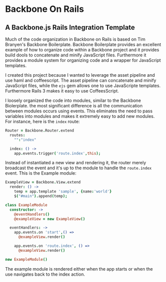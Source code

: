 # Backbone On Rails
## A Backbone.js Rails Integration Template

Much of the code organization in Backbone on Rails is based on Tim Branyen's Backbone Boilerplate. Backbone Boilerplate provides an excellent example of how to organize code within a Backbone project and it provides build dools to concatenate and minify JavaScript files. Furthermore it provides a module system for organizing code and a wrapper for JavaScript templates. 

I created this project because I wanted to leverage the asset pipeline and use haml and coffeescript. The asset pipeline can concatenate and minify JavaScript files, while the `ejs` gem allows one to use JavaScripte templates. Furthermore Rails 3 makes it easy to use CoffeesScript. 

I loosely organized the code into modules, similar to the Backbone Biolerplate. the most significant difference is all the communication between modules occurs using events. This eliminates the need to pass variables into modules and makes it extremely easy to add new modules. For instance, here is the `index` route:

```coffeescript Routing Example
Router = Backbone.Router.extend
  routes:
    "":"index"

  index: () ->
    app.events.trigger('route.index',this);
```

Instead of instantiated a new view and rendering it, the router merely broadcast the event and it's up to the module to handle the `route.index` event. This is the Example module:

```coffeescript
ExampleView = Backbone.View.extend
  render: () ->
    temp = app.template 'sample', {name:'world'}
    $("#main").append(temp);

class ExampleModule
  constructor: ->
    @eventHandlers()
    @exampleView = new ExampleView()

  eventHandlers: ->
    app.events.on 'start',() =>
      @exampleView.render()

    app.events.on 'route.index', () =>
      @exampleView.render()

new ExampleModule()
```

The example module is rendered either when the app starts or when the use navigates back to the index action.

